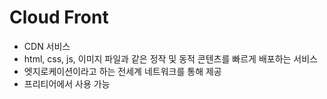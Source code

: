 # Cloud Front
- CDN 서비스
- html, css, js, 이미지 파일과 같은 정작 및 동적 콘텐츠를 빠르게 배포하는 서비스
- 엣지로케이션이라고 하는 전세계 네트워크를 통해 제공
- 프리티어에서 사용 가능
